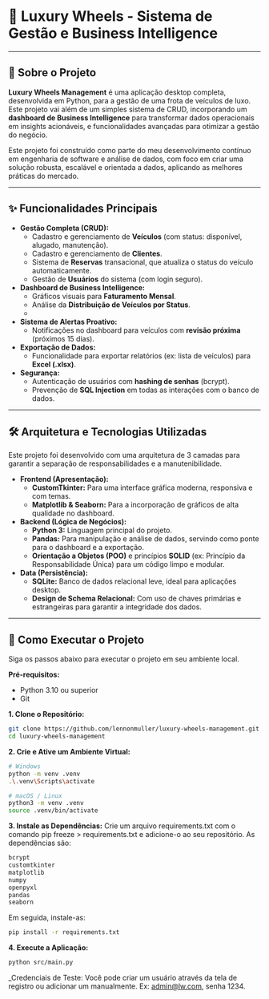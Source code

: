# 🚗 Luxury Wheels - Sistema de Gestão e Business Intelligence

---

## 📄 Sobre o Projeto

**Luxury Wheels Management** é uma aplicação desktop completa, desenvolvida em Python, para a gestão de uma frota de veículos de luxo. Este projeto vai além de um simples sistema de CRUD, incorporando um **dashboard de Business Intelligence** para transformar dados operacionais em insights acionáveis, e funcionalidades avançadas para otimizar a gestão do negócio.

Este projeto foi construído como parte do meu desenvolvimento contínuo em engenharia de software e análise de dados, com foco em criar uma solução robusta, escalável e orientada a dados, aplicando as melhores práticas do mercado.

---

## ✨ Funcionalidades Principais

*   **Gestão Completa (CRUD):**
    *   Cadastro e gerenciamento de **Veículos** (com status: disponível, alugado, manutenção).
    *   Cadastro e gerenciamento de **Clientes**.
    *   Sistema de **Reservas** transacional, que atualiza o status do veículo automaticamente.
    *   Gestão de **Usuários** do sistema (com login seguro).
*   **Dashboard de Business Intelligence:**
    *   Gráficos visuais para **Faturamento Mensal**.
    *   Análise da **Distribuição de Veículos por Status**.
    *   
*   **Sistema de Alertas Proativo:**
    *   Notificações no dashboard para veículos com **revisão próxima** (próximos 15 dias).
*   **Exportação de Dados:**
    *   Funcionalidade para exportar relatórios (ex: lista de veículos) para **Excel (.xlsx)**.
*   **Segurança:**
    *   Autenticação de usuários com **hashing de senhas** (bcrypt).
    *   Prevenção de **SQL Injection** em todas as interações com o banco de dados.

---

## 🛠️ Arquitetura e Tecnologias Utilizadas

Este projeto foi desenvolvido com uma arquitetura de 3 camadas para garantir a separação de responsabilidades e a manutenibilidade.

*   **Frontend (Apresentação):**
    *   **CustomTkinter:** Para uma interface gráfica moderna, responsiva e com temas.
    *   **Matplotlib & Seaborn:** Para a incorporação de gráficos de alta qualidade no dashboard.
*   **Backend (Lógica de Negócios):**
    *   **Python 3:** Linguagem principal do projeto.
    *   **Pandas:** Para manipulação e análise de dados, servindo como ponte para o dashboard e a exportação.
    *   **Orientação a Objetos (POO)** e princípios **SOLID** (ex: Princípio da Responsabilidade Única) para um código limpo e modular.
*   **Data (Persistência):**
    *   **SQLite:** Banco de dados relacional leve, ideal para aplicações desktop.
    *   **Design de Schema Relacional:** Com uso de chaves primárias e estrangeiras para garantir a integridade dos dados.

---

## 🚀 Como Executar o Projeto

Siga os passos abaixo para executar o projeto em seu ambiente local.

**Pré-requisitos:**
*   Python 3.10 ou superior
*   Git

**1. Clone o Repositório:**
```bash
git clone https://github.com/lennonmuller/luxury-wheels-management.git
cd luxury-wheels-management
```

**2. Crie e Ative um Ambiente Virtual:**
```bash
# Windows
python -m venv .venv
.\.venv\Scripts\activate

# macOS / Linux
python3 -m venv .venv
source .venv/bin/activate
```

**3. Instale as Dependências:**
Crie um arquivo requirements.txt com o comando pip freeze > requirements.txt e adicione-o ao seu repositório. As dependências são:
```bash
bcrypt
customtkinter
matplotlib
numpy
openpyxl
pandas
seaborn
```
Em seguida, instale-as:
```bash
pip install -r requirements.txt
```

**4. Execute a Aplicação:**
```bash
python src/main.py
```

_Credenciais de Teste: Você pode criar um usuário através da tela de registro ou adicionar um manualmente. Ex: admin@lw.com, senha 1234.
